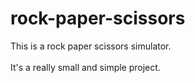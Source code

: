 # rock-paper-scissors
This is a rock paper scissors simulator. <br/> 
<br/>
It's a really small and simple project.
